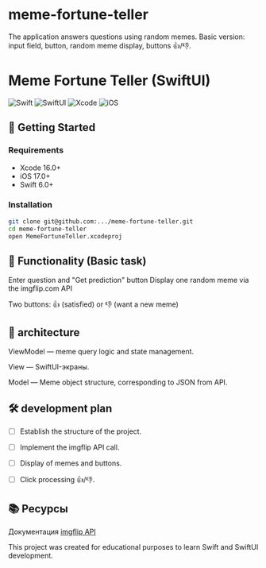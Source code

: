# meme-fortune-teller

The application answers questions using random memes. Basic version: input field, button, random meme display, buttons 👍/👎.

# Meme Fortune Teller (SwiftUI)

![Swift](https://img.shields.io/badge/Swift-6.0-orange.svg)
![SwiftUI](https://img.shields.io/badge/SwiftUI-iOS%2018-blue.svg)
![Xcode](https://img.shields.io/badge/Xcode-16.0-blue.svg)
![iOS](https://img.shields.io/badge/iOS-17.0%2B-green.svg)

## 🚀 Getting Started

### Requirements
- Xcode 16.0+
- iOS 17.0+
- Swift 6.0+

### Installation
```bash
git clone git@github.com:.../meme-fortune-teller.git
cd meme-fortune-teller
open MemeFortuneTeller.xcodeproj
```

## 🧩 Functionality (Basic task)
Enter question and "Get prediction" button
Display one random meme via the imgflip.com API

Two buttons: 👍 (satisfied) or 👎 (want a new meme)

## 📱 architecture
ViewModel — meme query logic and state management.

View — SwiftUI-экраны.

Model — Meme object structure, corresponding to JSON from API.

## 🛠 development plan
- [ ] Establish the structure of the project.

- [ ] Implement the imgflip API call.

- [ ] Display of memes and buttons.

- [ ] Click processing 👍/👎.

## 📚 Ресурсы
Документация [imgflip API](https://imgflip.com/api)

This project was created for educational purposes to learn Swift and SwiftUI development.
